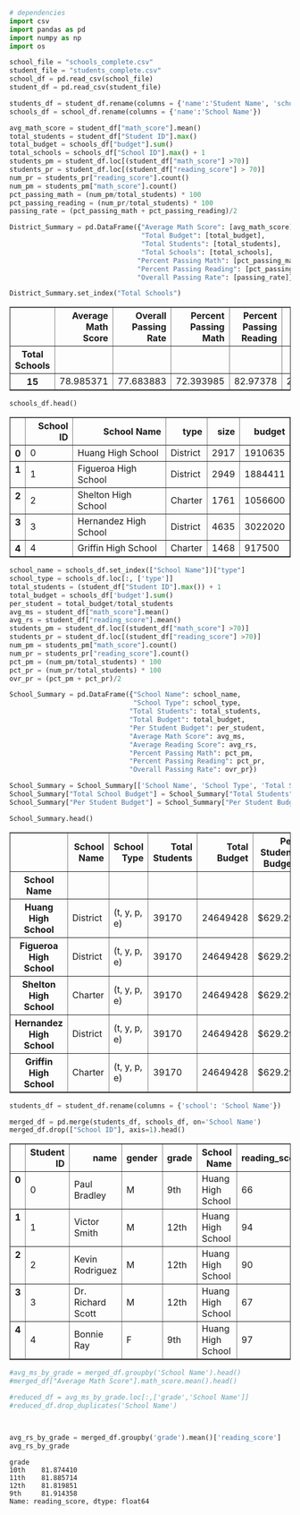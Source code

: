

```python
# dependencies
import csv
import pandas as pd
import numpy as np
import os

```


```python
school_file = "schools_complete.csv"
student_file = "students_complete.csv"
school_df = pd.read_csv(school_file)
student_df = pd.read_csv(student_file)


```


```python
students_df = student_df.rename(columns = {'name':'Student Name', 'school':'School Name'})
schools_df = school_df.rename(columns = {'name':'School Name'})


```


```python
avg_math_score = student_df["math_score"].mean()
total_students = student_df["Student ID"].max()
total_budget = schools_df["budget"].sum()
total_schools = schools_df["School ID"].max() + 1
students_pm = student_df.loc[(student_df["math_score"] >70)]
students_pr = student_df.loc[(student_df["reading_score"] > 70)]
num_pr = students_pr["reading_score"].count()
num_pm = students_pm["math_score"].count()
pct_passing_math = (num_pm/total_students) * 100
pct_passing_reading = (num_pr/total_students) * 100
passing_rate = (pct_passing_math + pct_passing_reading)/2


```


```python
District_Summary = pd.DataFrame({"Average Math Score": [avg_math_score],  
                                 "Total Budget": [total_budget],
                                 "Total Students": [total_students],
                                 "Total Schools": [total_schools],
                                "Percent Passing Math": [pct_passing_math],
                                "Percent Passing Reading": [pct_passing_reading],
                                "Overall Passing Rate": [passing_rate]})

District_Summary.set_index("Total Schools")
```




<div>
<style>
    .dataframe thead tr:only-child th {
        text-align: right;
    }

    .dataframe thead th {
        text-align: left;
    }

    .dataframe tbody tr th {
        vertical-align: top;
    }
</style>
<table border="1" class="dataframe">
  <thead>
    <tr style="text-align: right;">
      <th></th>
      <th>Average Math Score</th>
      <th>Overall Passing Rate</th>
      <th>Percent Passing Math</th>
      <th>Percent Passing Reading</th>
      <th>Total Budget</th>
      <th>Total Students</th>
    </tr>
    <tr>
      <th>Total Schools</th>
      <th></th>
      <th></th>
      <th></th>
      <th></th>
      <th></th>
      <th></th>
    </tr>
  </thead>
  <tbody>
    <tr>
      <th>15</th>
      <td>78.985371</td>
      <td>77.683883</td>
      <td>72.393985</td>
      <td>82.97378</td>
      <td>24649428</td>
      <td>39170</td>
    </tr>
  </tbody>
</table>
</div>




```python
schools_df.head()
```




<div>
<style>
    .dataframe thead tr:only-child th {
        text-align: right;
    }

    .dataframe thead th {
        text-align: left;
    }

    .dataframe tbody tr th {
        vertical-align: top;
    }
</style>
<table border="1" class="dataframe">
  <thead>
    <tr style="text-align: right;">
      <th></th>
      <th>School ID</th>
      <th>School Name</th>
      <th>type</th>
      <th>size</th>
      <th>budget</th>
    </tr>
  </thead>
  <tbody>
    <tr>
      <th>0</th>
      <td>0</td>
      <td>Huang High School</td>
      <td>District</td>
      <td>2917</td>
      <td>1910635</td>
    </tr>
    <tr>
      <th>1</th>
      <td>1</td>
      <td>Figueroa High School</td>
      <td>District</td>
      <td>2949</td>
      <td>1884411</td>
    </tr>
    <tr>
      <th>2</th>
      <td>2</td>
      <td>Shelton High School</td>
      <td>Charter</td>
      <td>1761</td>
      <td>1056600</td>
    </tr>
    <tr>
      <th>3</th>
      <td>3</td>
      <td>Hernandez High School</td>
      <td>District</td>
      <td>4635</td>
      <td>3022020</td>
    </tr>
    <tr>
      <th>4</th>
      <td>4</td>
      <td>Griffin High School</td>
      <td>Charter</td>
      <td>1468</td>
      <td>917500</td>
    </tr>
  </tbody>
</table>
</div>




```python
school_name = schools_df.set_index(["School Name"])["type"]
school_type = schools_df.loc[:, ['type']]
total_students = (student_df["Student ID"].max()) + 1
total_budget = schools_df['budget'].sum()
per_student = total_budget/total_students
avg_ms = student_df["math_score"].mean()
avg_rs = student_df["reading_score"].mean()
students_pm = student_df.loc[(student_df["math_score"] >70)]
students_pr = student_df.loc[(student_df["reading_score"] >70)]
num_pm = students_pm["math_score"].count()
num_pr = students_pr["reading_score"].count()
pct_pm = (num_pm/total_students) * 100
pct_pr = (num_pr/total_students) * 100
ovr_pr = (pct_pm + pct_pr)/2

```


```python
School_Summary = pd.DataFrame({"School Name": school_name,
                               "School Type": school_type,
                              "Total Students": total_students,
                              "Total Budget": total_budget,
                              "Per Student Budget": per_student,
                              "Average Math Score": avg_ms,
                              "Average Reading Score": avg_rs,
                              "Percent Passing Math": pct_pm,
                              "Percent Passing Reading": pct_pr,
                              "Overall Passing Rate": ovr_pr})

School_Summary = School_Summary[['School Name', 'School Type', 'Total Students', 'Total Budget', 'Per Student Budget', 'Average Math Score', 'Average Reading Score', 'Percent Passing Math', 'Percent Passing Reading', 'Overall Passing Rate']] 
School_Summary["Total School Budget"] = School_Summary["Total Students"].map("${:,.2f}".format)
School_Summary["Per Student Budget"] = School_Summary["Per Student Budget"].map("${:,.2f}".format)
```


```python
School_Summary.head()
```




<div>
<style>
    .dataframe thead tr:only-child th {
        text-align: right;
    }

    .dataframe thead th {
        text-align: left;
    }

    .dataframe tbody tr th {
        vertical-align: top;
    }
</style>
<table border="1" class="dataframe">
  <thead>
    <tr style="text-align: right;">
      <th></th>
      <th>School Name</th>
      <th>School Type</th>
      <th>Total Students</th>
      <th>Total Budget</th>
      <th>Per Student Budget</th>
      <th>Average Math Score</th>
      <th>Average Reading Score</th>
      <th>Percent Passing Math</th>
      <th>Percent Passing Reading</th>
      <th>Overall Passing Rate</th>
      <th>Total School Budget</th>
    </tr>
    <tr>
      <th>School Name</th>
      <th></th>
      <th></th>
      <th></th>
      <th></th>
      <th></th>
      <th></th>
      <th></th>
      <th></th>
      <th></th>
      <th></th>
      <th></th>
    </tr>
  </thead>
  <tbody>
    <tr>
      <th>Huang High School</th>
      <td>District</td>
      <td>(t, y, p, e)</td>
      <td>39170</td>
      <td>24649428</td>
      <td>$629.29</td>
      <td>78.985371</td>
      <td>81.87784</td>
      <td>72.392137</td>
      <td>82.971662</td>
      <td>77.681899</td>
      <td>$39,170.00</td>
    </tr>
    <tr>
      <th>Figueroa High School</th>
      <td>District</td>
      <td>(t, y, p, e)</td>
      <td>39170</td>
      <td>24649428</td>
      <td>$629.29</td>
      <td>78.985371</td>
      <td>81.87784</td>
      <td>72.392137</td>
      <td>82.971662</td>
      <td>77.681899</td>
      <td>$39,170.00</td>
    </tr>
    <tr>
      <th>Shelton High School</th>
      <td>Charter</td>
      <td>(t, y, p, e)</td>
      <td>39170</td>
      <td>24649428</td>
      <td>$629.29</td>
      <td>78.985371</td>
      <td>81.87784</td>
      <td>72.392137</td>
      <td>82.971662</td>
      <td>77.681899</td>
      <td>$39,170.00</td>
    </tr>
    <tr>
      <th>Hernandez High School</th>
      <td>District</td>
      <td>(t, y, p, e)</td>
      <td>39170</td>
      <td>24649428</td>
      <td>$629.29</td>
      <td>78.985371</td>
      <td>81.87784</td>
      <td>72.392137</td>
      <td>82.971662</td>
      <td>77.681899</td>
      <td>$39,170.00</td>
    </tr>
    <tr>
      <th>Griffin High School</th>
      <td>Charter</td>
      <td>(t, y, p, e)</td>
      <td>39170</td>
      <td>24649428</td>
      <td>$629.29</td>
      <td>78.985371</td>
      <td>81.87784</td>
      <td>72.392137</td>
      <td>82.971662</td>
      <td>77.681899</td>
      <td>$39,170.00</td>
    </tr>
  </tbody>
</table>
</div>




```python
students_df = student_df.rename(columns = {'school': 'School Name'})
```


```python
merged_df = pd.merge(students_df, schools_df, on='School Name')
merged_df.drop(["School ID"], axis=1).head()
```




<div>
<style>
    .dataframe thead tr:only-child th {
        text-align: right;
    }

    .dataframe thead th {
        text-align: left;
    }

    .dataframe tbody tr th {
        vertical-align: top;
    }
</style>
<table border="1" class="dataframe">
  <thead>
    <tr style="text-align: right;">
      <th></th>
      <th>Student ID</th>
      <th>name</th>
      <th>gender</th>
      <th>grade</th>
      <th>School Name</th>
      <th>reading_score</th>
      <th>math_score</th>
      <th>type</th>
      <th>size</th>
      <th>budget</th>
    </tr>
  </thead>
  <tbody>
    <tr>
      <th>0</th>
      <td>0</td>
      <td>Paul Bradley</td>
      <td>M</td>
      <td>9th</td>
      <td>Huang High School</td>
      <td>66</td>
      <td>79</td>
      <td>District</td>
      <td>2917</td>
      <td>1910635</td>
    </tr>
    <tr>
      <th>1</th>
      <td>1</td>
      <td>Victor Smith</td>
      <td>M</td>
      <td>12th</td>
      <td>Huang High School</td>
      <td>94</td>
      <td>61</td>
      <td>District</td>
      <td>2917</td>
      <td>1910635</td>
    </tr>
    <tr>
      <th>2</th>
      <td>2</td>
      <td>Kevin Rodriguez</td>
      <td>M</td>
      <td>12th</td>
      <td>Huang High School</td>
      <td>90</td>
      <td>60</td>
      <td>District</td>
      <td>2917</td>
      <td>1910635</td>
    </tr>
    <tr>
      <th>3</th>
      <td>3</td>
      <td>Dr. Richard Scott</td>
      <td>M</td>
      <td>12th</td>
      <td>Huang High School</td>
      <td>67</td>
      <td>58</td>
      <td>District</td>
      <td>2917</td>
      <td>1910635</td>
    </tr>
    <tr>
      <th>4</th>
      <td>4</td>
      <td>Bonnie Ray</td>
      <td>F</td>
      <td>9th</td>
      <td>Huang High School</td>
      <td>97</td>
      <td>84</td>
      <td>District</td>
      <td>2917</td>
      <td>1910635</td>
    </tr>
  </tbody>
</table>
</div>




```python
#avg_ms_by_grade = merged_df.groupby('School Name').head()
#merged_df["Average Math Score"].math_score.mean().head()

```


```python
#reduced_df = avg_ms_by_grade.loc[:,['grade','School Name']]
#reduced_df.drop_duplicates('School Name')
```


```python


avg_rs_by_grade = merged_df.groupby('grade').mean()['reading_score']
avg_rs_by_grade
```




    grade
    10th    81.874410
    11th    81.885714
    12th    81.819851
    9th     81.914358
    Name: reading_score, dtype: float64



